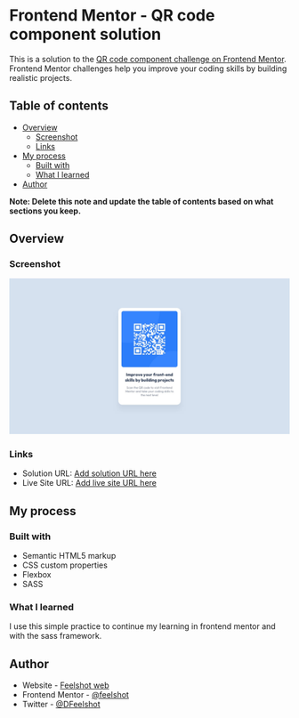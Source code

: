 # Frontend Mentor - QR code component solution

This is a solution to the [QR code component challenge on Frontend Mentor](https://www.frontendmentor.io/challenges/qr-code-component-iux_sIO_H). Frontend Mentor challenges help you improve your coding skills by building realistic projects. 

## Table of contents

- [Overview](#overview)
  - [Screenshot](#screenshot)
  - [Links](#links)
- [My process](#my-process)
  - [Built with](#built-with)
  - [What I learned](#what-i-learned)
- [Author](#author)


**Note: Delete this note and update the table of contents based on what sections you keep.**

## Overview

### Screenshot

![](./screenshot.jpg)

### Links

- Solution URL: [Add solution URL here](https://www.frontendmentor.io/solutions/qr-code-component-sass-L2_VTaLrPX)
- Live Site URL: [Add live site URL here](https://qr-component-sass.vercel.app)

## My process

### Built with

- Semantic HTML5 markup
- CSS custom properties
- Flexbox
- SASS


### What I learned

I use this simple practice to continue my learning in frontend mentor and with the sass framework.

## Author

- Website - [Feelshot web](https://www.feelshotmarketing.com)
- Frontend Mentor - [@feelshot](https://www.frontendmentor.io/profile/Feelshot)
- Twitter - [@DFeelshot](https://twitter.com/DFeelshot)


